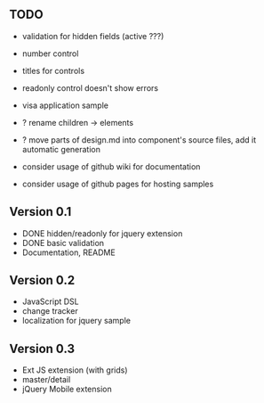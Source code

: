 ## TODO

* validation for hidden fields (active ???)
* number control
* titles for controls
* readonly control doesn't show errors
* visa application sample
* ? rename children -> elements

* ? move parts of design.md into component's source files, add it automatic generation
* consider usage of github wiki for documentation
* consider usage of github pages for hosting samples

## Version 0.1

* DONE hidden/readonly for jquery extension
* DONE basic validation
* Documentation, README

## Version 0.2

* JavaScript DSL
* change tracker
* localization for jquery sample

## Version 0.3

* Ext JS extension (with grids)
* master/detail
* jQuery Mobile extension
